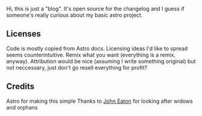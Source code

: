 Hi, this is just a "blog". It's open source for the changelog and I guess if someone's really curious about my basic astro project. 

## Licenses 
Code is mostly copied from Astro docs.
Licensing ideas I'd like to spread seems counterintuitive. Remix what you want (everything is a remix, anyway). Attribution would be nice (assuming I write something original) but not neccessary, just don't go resell everything for profit? 

## Credits
Astro for making this simple
Thanks to [John Eaton](https://github.com/johneatmon) for looking after widows and orphans
